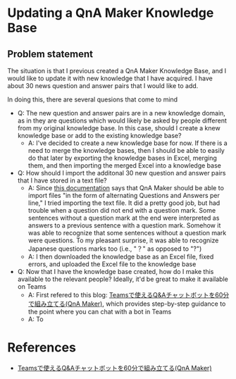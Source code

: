 # Updating a QnA Maker Knowledge Base
## Problem statement
The situation is that I previous created a QnA Maker Knowledge Base, and I would like to update it with new knowledge that I have acquired. I have about 30 news question and answer pairs that I would like to add.

In doing this, there are several quesions that come to mind
- Q: The new question and answer pairs are in a new knowledge domain, as in they are questions which would likely be asked by people different from my original knowledge base. In this case, should I create a knew knowledge base or add to the existing knowledge base?
  - A: I've decided to create a new knowledge base for now. If there is a need to merge the knowledge bases, then I should be able to easily do that later by exporting the knowledge bases in Excel, merging them, and then importing the merged Excel into a knowledge base
- Q: How should I import the additonal 30 new question and answer pairs that I have stored in a text file?
  - A: Since [this documentation](https://docs.microsoft.com/azure/cognitive-services/qnamaker/reference-document-format-guidelines#structured-qna-document) says that QnA Maker should be able to import files "in the form of alternating Questions and Answers per line," I tried importing the text file. It did a pretty good job, but had trouble when a question did not end with a question mark. Some sentences without a question mark at the end were interpreted as answers to a previous sentence with a question mark. Somehow it was able to recognize that some sentences without a question mark were questions. To my pleasant surprise, it was able to recognize Japanese questions marks too (i.e., "？" as opposed to "?") 
  - A: I then downloaded the knowledge base as an Excel file, fixed errors, and uploaded the Excel file to the knowledge base
- Q: Now that I have the knowledge base created, how do I make this available to the relevant people? Ideally, it'd be great to make it available on Teams
  - A: First refered to this blog: [Teamsで使えるQ&Aチャットボットを60分で組み立てる(QnA Maker)](https://qiita.com/abemaki/items/b0933e3ee51cb5220400), which provides step-by-step guidance to the point where you can chat with a bot in Teams
  - A: To 

# References
- [Teamsで使えるQ&Aチャットボットを60分で組み立てる(QnA Maker)](https://qiita.com/abemaki/items/b0933e3ee51cb5220400)


